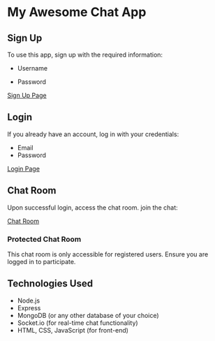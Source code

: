 # My Awesome Chat App

## Sign Up

To use this app, sign up with the required information:

- Username

- Password

[Sign Up Page](/signup)

## Login

If you already have an account, log in with your credentials:

- Email
- Password

[Login Page](/login)

## Chat Room

Upon successful login, access the chat room. join the chat:

[Chat Room](/chat)

### Protected Chat Room

This chat room is only accessible for registered users. Ensure you are logged in to participate.

## Technologies Used

- Node.js
- Express
- MongoDB (or any other database of your choice)
- Socket.io (for real-time chat functionality)
- HTML, CSS, JavaScript (for front-end)
